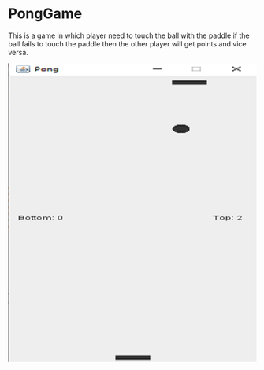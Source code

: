 # PongGame
This is a game in which player need to touch the ball with the paddle if the ball fails to touch the paddle then the other player will get points and vice versa.

![screenshot](https://github.com/HemanthTK/PongGame/blob/c63ad7ceca42bb16b8528a94616370028ea3e700/Screenshot%20(5).png)
